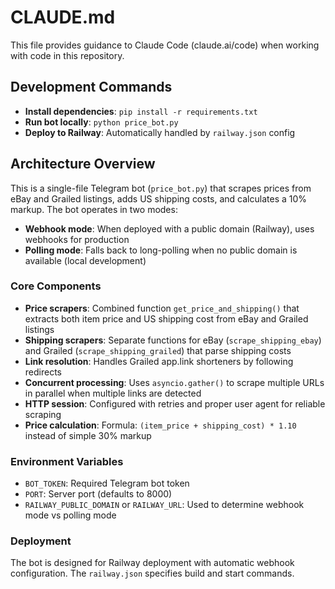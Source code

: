 # CLAUDE.md

This file provides guidance to Claude Code (claude.ai/code) when working with code in this repository.

## Development Commands

- **Install dependencies**: `pip install -r requirements.txt`
- **Run bot locally**: `python price_bot.py`
- **Deploy to Railway**: Automatically handled by `railway.json` config

## Architecture Overview

This is a single-file Telegram bot (`price_bot.py`) that scrapes prices from eBay and Grailed listings, adds US shipping costs, and calculates a 10% markup. The bot operates in two modes:
- **Webhook mode**: When deployed with a public domain (Railway), uses webhooks for production
- **Polling mode**: Falls back to long-polling when no public domain is available (local development)

### Core Components

- **Price scrapers**: Combined function `get_price_and_shipping()` that extracts both item price and US shipping cost from eBay and Grailed listings
- **Shipping scrapers**: Separate functions for eBay (`scrape_shipping_ebay`) and Grailed (`scrape_shipping_grailed`) that parse shipping costs
- **Link resolution**: Handles Grailed app.link shorteners by following redirects
- **Concurrent processing**: Uses `asyncio.gather()` to scrape multiple URLs in parallel when multiple links are detected
- **HTTP session**: Configured with retries and proper user agent for reliable scraping
- **Price calculation**: Formula: `(item_price + shipping_cost) * 1.10` instead of simple 30% markup

### Environment Variables

- `BOT_TOKEN`: Required Telegram bot token
- `PORT`: Server port (defaults to 8000)
- `RAILWAY_PUBLIC_DOMAIN` or `RAILWAY_URL`: Used to determine webhook mode vs polling mode

### Deployment

The bot is designed for Railway deployment with automatic webhook configuration. The `railway.json` specifies build and start commands.
